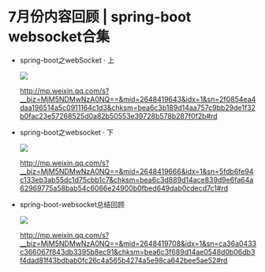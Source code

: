 # 7月份内容回顾 | spring-boot websocket合集

- spring-boot之webSocket · 上

  ![](
https://syske-pic-bed.oss-cn-hangzhou.aliyuncs.com/imgs/face-img-dcae3acc7e4143cda180034e0d751bfb.jpg)

  http://mp.weixin.qq.com/s?__biz=MjM5NDMwNzA0NQ==&mid=2648419643&idx=1&sn=2f0854ea4daa196514a5c0911164c1d3&chksm=bea6c3b189d14aa757c9bb29de1f32b0fac23e57268525d0a82b50553e39728b578b287f0f2b#rd

  

- spring-boot之websocket · 下

  ![](
https://syske-pic-bed.oss-cn-hangzhou.aliyuncs.com/imgs/face-img-220acbd99d8747158d7cd268777c38dd.jpg)

  http://mp.weixin.qq.com/s?__biz=MjM5NDMwNzA0NQ==&mid=2648419666&idx=1&sn=5fdb6fe94c133eb3ab55dc1d75cbb1c7&chksm=bea6c3d889d14ace839d9e6fa64a62969775a58bab54c6066e24900b0fbed649dab0cdecd7c1#rd

  

- spring-boot-websocket总结回顾

  ![](
https://syske-pic-bed.oss-cn-hangzhou.aliyuncs.com/imgs/face-img-8ba7e168bc5640659c9c1ce849851cc7.jpg)

  http://mp.weixin.qq.com/s?__biz=MjM5NDMwNzA0NQ==&mid=2648419708&idx=1&sn=ca36a0433c366067f843db3395b8ec91&chksm=bea6c3f689d14ae0548d0b06db3f4dad81f43bdbab0fc26c4a565b4274a5e98ca642bee5ae52#rd

  